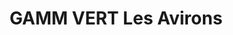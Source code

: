 ---
title: "GAMM VERT Les Avirons"
url: /les-avirons/gamm-vert-les-avirons/
shop: centre de jardinage
---